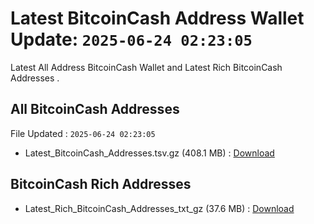 # Latest BitcoinCash Address Wallet Update: `2025-06-24 02:23:05`

Latest All Address BitcoinCash Wallet and Latest Rich BitcoinCash Addresses .

## All BitcoinCash Addresses

File Updated : `2025-06-24 02:23:05`

- Latest_BitcoinCash_Addresses.tsv.gz (408.1 MB) : [Download](https://github.com/Pymmdrza/Rich-Address-Wallet/releases/tag/BitcoinCash)

## BitcoinCash Rich Addresses

- Latest_Rich_BitcoinCash_Addresses_txt_gz (37.6 MB) : [Download](https://github.com/Pymmdrza/Rich-Address-Wallet/releases/tag/BitcoinCash)
